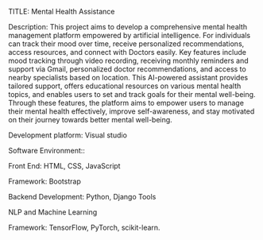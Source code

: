 TITLE: Mental Health Assistance

Description: 
This project aims to develop a comprehensive mental health management platform empowered by artificial intelligence. For individuals can track their mood over time, receive 
personalized recommendations, access resources, and connect with Doctors easily. Key features include mood tracking through video recording, receiving monthly reminders and support via Gmail, personalized doctor recommendations, and access to nearby specialists based on location. This AI-powered assistant provides tailored support, offers educational resources on various mental health topics, and enables users to set and track goals for their mental well-being. Through these features, the platform aims to empower users to manage their mental health effectively, improve self-awareness, and stay motivated on their journey towards better mental well-being.


Development platform: Visual studio

Software Environment::

Front End: HTML, CSS, JavaScript

Framework: Bootstrap 

Backend Development: Python, Django Tools 

NLP and Machine Learning 

Framework: TensorFlow, PyTorch, scikit-learn.
